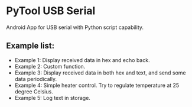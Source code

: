 # PyTool USB Serial
 Android App for USB serial with Python script capability.

## Example list:
* Example 1: Display received data in hex and echo back.
* Example 2: Custom function.
* Example 3: Display received data in both hex and text, and send some data periodically.
* Example 4: Simple heater control. Try to regulate temperature at 25 degree Celsius.
* Example 5: Log text in storage.
